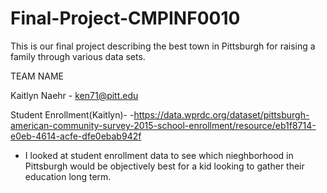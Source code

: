 # Final-Project-CMPINF0010
This is our final project describing the best town in Pittsburgh for raising a family through various data sets.

TEAM NAME

Kaitlyn Naehr - ken71@pitt.edu



Student Enrollment(Kaitlyn)-
-https://data.wprdc.org/dataset/pittsburgh-american-community-survey-2015-school-enrollment/resource/eb1f8714-e0eb-4614-acfe-dfe0ebab942f
- I looked at student enrollment data to see which nieghborhood in Pittsburgh would be objectively best for a kid looking to gather their education long term.
